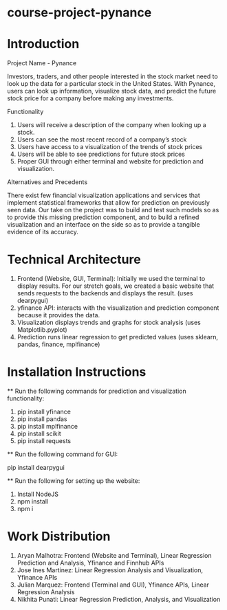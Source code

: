 ﻿# course-project-pynance

# Introduction

Project Name - Pynance 

Investors, traders, and other people interested in the stock market need to look up the data for a particular stock in the United States. With Pynance, users can look up information, visualize stock data, and predict the future stock price for a company before making any investments.

Functionality

1) Users will receive a description of the company when looking up a stock.
2) Users can see the most recent record of a company’s stock
3) Users have access to a visualization of the trends of stock prices
4) Users will be able to see predictions for future stock prices
5) Proper GUI through either terminal and website for prediction and visualization.

Alternatives and Precedents

There exist few financial visualization applications and services that implement statistical frameworks that allow for prediction on previously seen data. Our take on the project was to build and test such models so as to provide this missing prediction component, and to build a refined visualization and an interface on the side so as to provide a tangible evidence of its accuracy.

# Technical Architecture

1) Frontend (Website, GUI, Terminal): Initially we used the terminal to display results. For our stretch goals, we created a basic website that sends requests to the backends and displays the result. (uses dearpygui)
2) yfinance API: interacts with the visualization and prediction component because it provides the data.
3) Visualization displays trends and graphs for stock analysis (uses Matplotlib.pyplot)
4) Prediction runs linear regression to get predicted values (uses sklearn, pandas, finance, mplfinance)


# Installation Instructions

** Run the following commands for prediction and visualization functionality:

1) pip install yfinance
2) pip install pandas
3) pip install mplfinance
4) pip install scikit
5) pip install requests

** Run the following command for GUI:

pip install dearpygui

** Run the following for setting up the website:

1) Install NodeJS
2) npm install
3) npm i

# Work Distribution
  
1) Aryan Malhotra: Frontend (Website and Terminal), Linear Regression Prediction and Analysis, Yfinance and Finnhub APIs
2) Jose Ines Martinez: Linear Regression Analysis and Visualization, Yfinance APIs
3) Julian Marquez: Frontend (Terminal and GUI), Yfinance APIs, Linear Regression Analysis
4) Nikhita Punati: Linear Regression Prediction, Analysis, and Visualization
